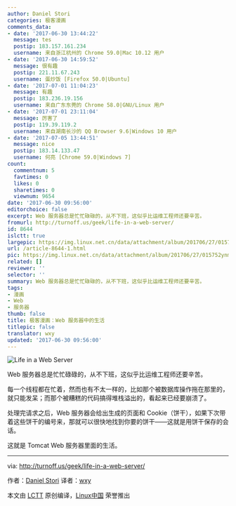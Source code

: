 ```yaml
---
author: Daniel Stori
categories: 极客漫画
comments_data:
- date: '2017-06-30 13:44:22'
  message: tes
  postip: 183.157.161.234
  username: 来自浙江杭州的 Chrome 59.0|Mac 10.12 用户
- date: '2017-06-30 14:59:52'
  message: 很有趣
  postip: 221.11.67.243
  username: 蛋炒饭 [Firefox 50.0|Ubuntu]
- date: '2017-07-01 11:04:23'
  message: 有趣
  postip: 183.236.19.156
  username: 来自广东东莞的 Chrome 58.0|GNU/Linux 用户
- date: '2017-07-01 23:11:04'
  message: 厉害了
  postip: 119.39.119.2
  username: 来自湖南长沙的 QQ Browser 9.6|Windows 10 用户
- date: '2017-07-05 13:44:51'
  message: nice
  postip: 183.14.133.47
  username: 何亮 [Chrome 59.0|Windows 7]
count:
  commentnum: 5
  favtimes: 0
  likes: 0
  sharetimes: 0
  viewnum: 9654
date: '2017-06-30 09:56:00'
editorchoice: false
excerpt: Web 服务器总是忙忙碌碌的，从不下班，这似乎比运维工程师还要辛苦。
fromurl: http://turnoff.us/geek/life-in-a-web-server/
id: 8644
islctt: true
largepic: https://img.linux.net.cn/data/attachment/album/201706/27/015752ynml3afmo52v0wwd.png.large.jpg
url: /article-8644-1.html
pic: https://img.linux.net.cn/data/attachment/album/201706/27/015752ynml3afmo52v0wwd.png.thumb.jpg
related: []
reviewer: ''
selector: ''
summary: Web 服务器总是忙忙碌碌的，从不下班，这似乎比运维工程师还要辛苦。
tags:
- 漫画
- Web
- 服务器
thumb: false
title: 极客漫画：Web 服务器中的生活
titlepic: false
translator: wxy
updated: '2017-06-30 09:56:00'
---
```


![Life in a Web Server](https://img.linux.net.cn/data/attachment/album/201706/27/015752ynml3afmo52v0wwd.png)


Web 服务器总是忙忙碌碌的，从不下班，这似乎比运维工程师还要辛苦。


每一个线程都在忙着，然而也有不太一样的，比如那个被数据库操作拖在那里的，就只能发呆；而那个被糟糕的代码搞得堆栈溢出的，看起来已经要崩溃了。


处理完请求之后，Web 服务器会给出生成的页面和 Cookie（饼干），如果下次带着这些饼干的编号来，那就可以很快地找到你要的饼干——这就是用饼干保存的会话。


这就是 Tomcat Web 服务器里面的生活。




---


via: <http://turnoff.us/geek/life-in-a-web-server/>


作者：[Daniel Stori](http://turnoff.us/about/) 译者：[wxy](https://github.com/wxy)


本文由 [LCTT](https://github.com/LCTT/TranslateProject) 原创编译，[Linux中国](https://linux.cn/) 荣誉推出